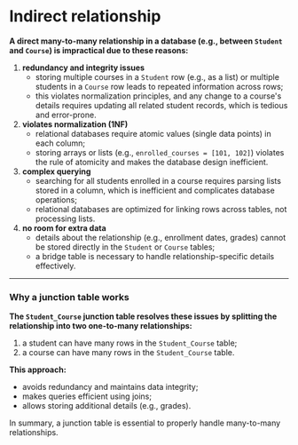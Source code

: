 # Indirect relationship
**A direct many-to-many relationship in a database (e.g., between `Student` and `Course`)
is impractical due to these reasons:**

  1. **redundancy and integrity issues**
      - storing multiple courses in a `Student` row (e.g., as a list) or multiple
     students in a `Course` row leads to repeated information across rows;
      - this violates normalization principles, and any change to
     a course's details requires updating all related student records, which is tedious and error-prone.
  2. **violates normalization (1NF)**
      - relational databases require atomic values (single data points) in each column;
      - storing arrays or lists (e.g., `enrolled_courses = [101, 102]`) violates
     the rule of atomicity and makes the database design inefficient.
  3. **complex querying**
      - searching for all students enrolled in a course requires parsing lists stored in a column, which 
     is inefficient and complicates database operations;
      - relational databases are optimized for linking rows across tables, not processing lists.
  4. **no room for extra data**
      - details about the relationship (e.g., enrollment dates, grades) cannot be stored 
     directly in the `Student` or `Course` tables;
      - a bridge table is necessary to handle relationship-specific details effectively.

---

### Why a junction table works
**The `Student_Course` junction table resolves these issues by splitting the relationship into two one-to-many relationships:**
1. a student can have many rows in the `Student_Course` table;
2. a course can have many rows in the `Student_Course` table.

**This approach:**
- avoids redundancy and maintains data integrity;
- makes queries efficient using joins;
- allows storing additional details (e.g., grades).

In summary, a junction table is essential to properly handle many-to-many relationships.


